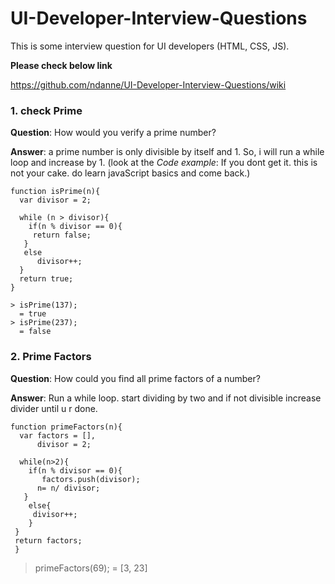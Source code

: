 # UI-Developer-Interview-Questions

This is some interview question for UI developers (HTML, CSS, JS).

**Please check below link**

https://github.com/ndanne/UI-Developer-Interview-Questions/wiki

### 1. check Prime
**Question**: How would you verify a prime number?

**Answer**: a prime number is only divisible by itself and 1. So, i will run a while loop and increase by 1. (look at the _Code example_: If you dont get it. this is not your cake. do learn javaScript basics and come back.)
    
    function isPrime(n){
      var divisor = 2;

      while (n > divisor){
        if(n % divisor == 0){
         return false; 
       }
       else
          divisor++;
      }
      return true;
    }

    > isPrime(137);
      = true
    > isPrime(237);
      = false
    
### 2. Prime Factors
**Question**: How could you find all prime factors of a number?

**Answer**: Run a while loop. start dividing by two and if not divisible increase divider until u r done.

    function primeFactors(n){
      var factors = [], 
          divisor = 2;
  
      while(n>2){
        if(n % divisor == 0){
           factors.push(divisor); 
          n= n/ divisor;
       }
        else{
         divisor++;
        }     
     }
     return factors;
     }

> primeFactors(69);
  = [3, 23] 
